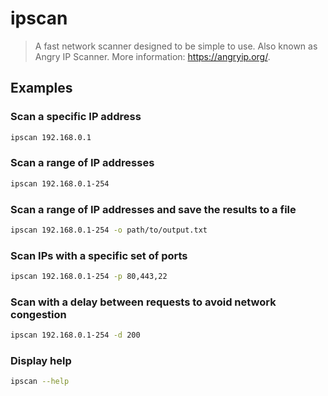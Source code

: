# ipscan

> A fast network scanner designed to be simple to use. Also known as Angry IP Scanner. More information: <https://angryip.org/>.

## Examples

### Scan a specific IP address

```bash
ipscan 192.168.0.1
```

### Scan a range of IP addresses

```bash
ipscan 192.168.0.1-254
```

### Scan a range of IP addresses and save the results to a file

```bash
ipscan 192.168.0.1-254 -o path/to/output.txt
```

### Scan IPs with a specific set of ports

```bash
ipscan 192.168.0.1-254 -p 80,443,22
```

### Scan with a delay between requests to avoid network congestion

```bash
ipscan 192.168.0.1-254 -d 200
```

### Display help

```bash
ipscan --help
```
